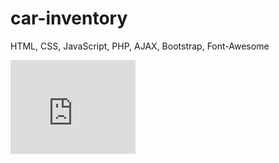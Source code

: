 # car-inventory
HTML, CSS, JavaScript, PHP, AJAX, Bootstrap, Font-Awesome
<iframe width="200" hieght="180" src="https://youtu.be/C0duVl8R9p0" frameborder="0" allowfullscreen></iframe>
